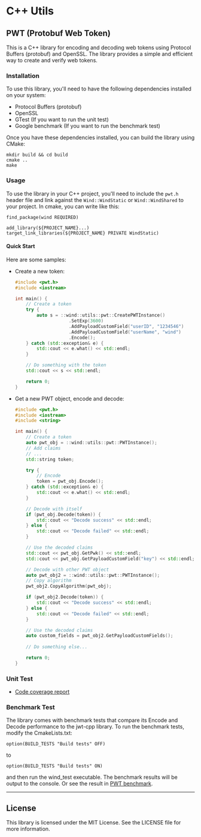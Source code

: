 # C++ Utils

## PWT (Protobuf Web Token)

This is a C++ library for encoding and decoding web tokens using Protocol Buffers (protobuf) and OpenSSL. The library provides a simple and efficient way to create and verify web tokens.

### Installation

To use this library, you'll need to have the following dependencies installed on your system:
- Protocol Buffers (protobuf)  
- OpenSSL  
- GTest (If you want to run the unit test)  
- Google benchmark (If you want to run the benchmark test)  

Once you have these dependencies installed, you can build the library using CMake:
```
mkdir build && cd build
cmake ..
make
```

### Usage

To use the library in your C++ project, you'll need to include the `pwt.h` header file and link against the `Wind::WindStatic` or `Wind::WindShared` to your project. In cmake, you can write like this:
```
find_package(wind REQUIRED)

add_library(${PROJECT_NAME}...)
target_link_libraries(${PROJECT_NAME} PRIVATE WindStatic)
```
#### Quick Start
Here are some samples:

- Create a new token:  
    ```cpp
    #include <pwt.h>
    #include <iostream>

    int main() {
        // Create a token
        try {
            auto s = ::wind::utils::pwt::CreatePWTInstance()
                        .SetExp(3600)
                        .AddPayloadCustomField("userID", "1234546")
                        .AddPayloadCustomField("userName", "wind")
                        .Encode();
        } catch (std::exception& e) {
            std::cout << e.what() << std::endl;
        }

        // Do something with the token
        std::cout << s << std::endl;

        return 0;
    }
    ```
- Get a new PWT object, encode and decode:  
    ```cpp
    #include <pwt.h>
    #include <iostream>
    #include <string>

    int main() {
        // Create a token
        auto pwt_obj = ::wind::utils::pwt::PWTInstance();
        // Add claims
        // ...
        std::string token;

        try {
            // Encode
            token = pwt_obj.Encode();
        } catch (std::exception& e) {
            std::cout << e.what() << std::endl;
        }

        // Decode with itself
        if (pwt_obj.Decode(token)) {
            std::cout << "Decode success" << std::endl;
        } else {
            std::cout << "Decode failed" << std::endl;
        }

        // Use the decoded claims
        std::cout << pwt_obj.GetPwk() << std::endl;
        std::cout << pwt_obj.GetPayloadCustomField("key") << std::endl;

        // Decode with other PWT object
        auto pwt_obj2 = ::wind::utils::pwt::PWTInstance();
        // Copy algorithm
        pwt_obj2.CopyAlgorithm(pwt_obj);

        if (pwt_obj2.Decode(token)) {
            std::cout << "Decode success" << std::endl;
        } else {
            std::cout << "Decode failed" << std::endl;
        }

        // Use the decoded claims
        auto custom_fields = pwt_obj2.GetPayloadCustomFields();
        
        // Do something else...

        return 0;
    }
    ```

### Unit Test
- [Code coverage report](CoverageReport/index.html)  

### Benchmark Test
The library comes with benchmark tests that compare its Encode and Decode performance to the jwt-cpp library. To run the benchmark tests, modify the CmakeLists.txt:
```
option(BUILD_TESTS "Build tests" OFF)
```
to
```
option(BUILD_TESTS "Build tests" ON)
```
and then run the wind_test executable. The benchmark results will be output to the console. Or see the result in [PWT benchmark](docs/pwt_benchmark.md).

***
## License
This library is licensed under the MIT License. See the LICENSE file for more information.